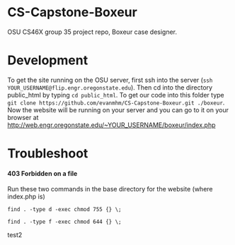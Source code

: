 # CS-Capstone-Boxeur
OSU CS46X group 35 project repo, Boxeur case designer.

# Development
To get the site running on the OSU server, first ssh into the server (`ssh YOUR_USERNAME@flip.engr.oregonstate.edu`).
Then cd into the directory public_html by typing `cd public_html`. To get our code into this folder type
`git clone https://github.com/evanmhm/CS-Capstone-Boxeur.git ./boxeur`. Now the website will be running on your server
and you can go to it on your browser at http://web.engr.oregonstate.edu/~YOUR_USERNAME/boxeur/index.php

# Troubleshoot
#### 403 Forbidden on a file
Run these two commands in the base directory for the website (where index.php is)

`find . -type d -exec chmod 755 {} \;`

`find . -type f -exec chmod 644 {} \;`

test2